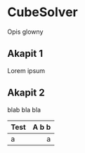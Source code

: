 # CubeSolver 

Opis glowny

## Akapit 1

Lorem ipsum

## Akapit 2

blab bla bla

| Test | A b b |
|:-|-:|
| a|a |
